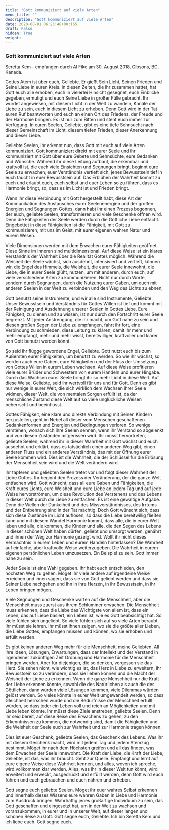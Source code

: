 ```yaml
---
title: "Gott kommuniziert auf viele Arten"
menu_title: ""
description: "Gott kommuniziert auf viele Arten"
date: 2020-08-01 06:25:48+00:165
draft: False
hidden: True
weight:
---
```

### Gott kommuniziert auf viele Arten

Seretta Kem - empfangen durch Al Fike am 30. August 2018, Gibsons, BC, Kanada.

Gottes Atem ist über euch, Geliebte. Er gießt Sein Licht, Seinen Frieden und Seine Liebe in euren Kreis. In diesen Zeiten, die ihr zusammen hattet, hat Gott euch alle erhoben, euch in vielerlei Hinsicht gesegnet, euch Einblicke gegeben, ermutigt und euch Seine Liebe in großer Fülle gebracht. Ihr wurdet angewiesen, mit diesem Licht in der Welt zu wandeln, Kanäle der Liebe zu sein, euch in diesem Licht zu erheben. Denn Gott wird in der Tat euren Ruf beantworten und euch an einen Ort des Friedens, der Freude und der Harmonie bringen. Es ist nur zum Bitten und steht euch immer zur Verfügung. In euren Seelen, Geliebte, gibt es eine tiefe Sehnsucht nach dieser Gemeinschaft im Licht, diesem tiefen Frieden, dieser Anerkennung und dieser Liebe.

Geliebte Seelen, ihr erkennt nun, dass Gott mit euch auf viele Arten kommuniziert. Gott kommuniziert direkt mit eurer Seele und ihr kommuniziert mit Gott über eure Gebete und Sehnsüchte, eure Gedanken und Wünsche. Während ihr diese Leitung aufbaut, die erkennbar und kraftvoll ist, die euch viele Einsichten und Segnungen bringt, beginnt eure Seele zu erwachen, euer Verständnis vertieft sich, jenes Bewusstsein tief in euch taucht in euer Bewusstsein auf. Das Erblühen der Wahrheit kommt zu euch und erlaubt euch, euch selbst und euer Leben so zu führen, dass es Harmonie bringt, so, dass es im Licht ist und Frieden bringt.

Wenn ihr diese Verbindung mit Gott hergestellt habt, diese Art der Kommunikation des Austausches eurer Seelenenergien und der großen Energien und Segnungen Gottes, dann habt ihr einen Prozess begonnen, der euch, geliebte Seelen, transformieren und viele Geschenke öffnen wird. Denn die Fähigkeiten der Seele werden durch die Göttliche Liebe entfacht. Eingebettet in diese Fähigkeiten ist die Fähigkeit, mit Gott zu kommunizieren, mit uns im Geist, mit eurer eigenen wahren Natur und eurem Wesen.

Viele Dimensionen werden mit dem Erwachen eurer Fähigkeiten geöffnet. Diese Sinne im Inneren sind multidimensional. Auf diese Weise ist ein klares Verständnis der Wahrheit über die Realität Gottes möglich. Während die Weisheit der Seele wächst, sich ausdehnt, intensiviert und vertieft, können wir, die Engel des Himmels, die Weisheit, die eurer Seele innewohnt, die Liebe, die in eurer Seele glüht, nutzen, um mit anderen, durch euch, auf viele verschiedene Arten zu kommunizieren. Nicht nur durch Worte, sondern durch Segnungen, durch die Nutzung eurer Gaben, um euch mit anderen Seelen in der Welt zu verbinden und den Weg des Lichts zu ebnen,

Gott benutzt seine Instrumente, und wir alle sind Instrumente, Geliebte. Unser Bewusstsein und Verständnis für Gottes Willen ist tief und kommt mit der Reinigung und Ausdehnung unserer Seelen in Gottes Liebe. Eure Fähigkeit, zu dienen und zu wissen, ist nur durch den Fortschritt eurer Seele begrenzt. Mit jeder Anstrengung, die ihr macht, um Gott nahe zu sein und diesen großen Segen der Liebe zu empfangen, fahrt ihr fort, eine Verbindung zu schmieden, diese Leitung zu klären, damit ihr mehr und mehr empfangt, mehr und mehr wisst, bereitwilliger, kraftvoller und klarer von Gott benutzt werden könnt.

So seid ihr flügge gewordene Engel, Geliebte. Gott nutzt euch bis zum Äußersten eurer Fähigkeiten, um benutzt zu werden. So wie ihr wächst, so werden auch eure Gaben, eure Fähigkeiten und der Fluss der Umsetzung von Gottes Willen in eurem Leben wachsen. Auf diese Weise profitieren viele eurer Brüder und Schwestern von eurem Handeln und eurer Hingabe. Durch das Wachsen eurer Seele bringt ihr so mehr Licht in diese Welt. Auf diese Weise, Geliebte, seid ihr wertvoll für uns und für Gott. Denn es gibt nur wenige in eurer Welt, die sich wirklich dem Wachsen ihrer Seele widmen, dieser Welt, die von mentalen Sorgen erfüllt ist, da der menschliche Zustand diese Welt auf so viele unglückliche Weisen beherrscht und beeinflusst.

Gottes Fähigkeit, eine klare und direkte Verbindung mit Seinen Kindern herzustellen, geht im Nebel all dieser vom Menschen geschaffenen Gedankenformen und Energien und Bedingungen verloren. So wenige verstehen, wonach sich ihre Seelen sehnen, wenn ihr Verstand so abgelenkt und von diesen Zuständen mitgerissen wird. Ihr müsst hervortreten, geliebte Seelen, während ihr in dieser Wahrheit mit Gott wächst und euch ausdehnt und erklärt, dass es tatsächlich einen anderen Weg gibt, einen anderen Fluss und ein anderes Verständnis, das mit der Öffnung eurer Seele kommen wird. Dies ist die Wahrheit, die der Schlüssel für die Erlösung der Menschheit sein wird und die Welt verändern wird.

Ihr tapferen und geliebten Seelen tretet vor und folgt dieser Wahrheit der Liebe Gottes. Ihr beginnt den Prozess der Veränderung, der die ganze Welt entfachen wird. Gott wünscht, dass all eure Gaben und Fähigkeiten, die Kraft eures Lichts, eure Weisheit und eure Liebe an jedem Tag und auf jede Weise hervorströmen, um diese Revolution des Verstehens und des Lebens in dieser Welt durch die Liebe zu entfachen. Es ist eine gewaltige Aufgabe. Denn die Wellen der Dunkelheit und des Missverständnisses, des Irrtums und der Entbehrung sind in der Tat mächtig. Doch Gott wünscht sich, dass sich diese Zustände im Licht auflösen, so dass die Liebe bereitwillig fließen kann und mit diesem Wandel Harmonie kommt, dass alle, die in eurer Welt leben und alle, die kommen, die Kinder und alle, die den Segen des Lebens in dieser schönen Welt haben dürfen, geliebt und umsorgt werden, genährt und ihnen der Weg zur Harmonie gezeigt wird. Wollt ihr nicht dieses Vermächtnis in eurem Leben und eurem Handeln hinterlassen? Die Wahrheit auf einfache, aber kraftvolle Weise weiterzugeben. Die Wahrheit in eurem eigenen persönlichen Leben umzusetzen. Ein Beispiel zu sein. Gott immer nahe zu sein.

Jeder Seele ist eine Wahl gegeben. Ihr habt euch entschieden, den höchsten Weg zu gehen. Möget ihr viele andere auf irgendeine Weise erreichen und ihnen sagen, dass sie von Gott geliebt werden und dass sie Seiner Liebe nachgehen und Ihn in ihre Herzen, in ihr Bewusstsein, in ihr Leben bringen mögen.

Viele Segnungen und Geschenke warten auf die Menschheit, aber die Menschheit muss zuerst aus ihrem Schlummer erwachen. Die Menschheit muss erkennen, dass die Liebe das Wichtigste von allem ist, dass ein Leben, das auf Liebe basiert, ein Leben ist, wie es Gott beabsichtigt hat. So viele fühlen sich ungeliebt. So viele fühlen sich auf so viele Arten beraubt. Ihr müsst sie lehren. Ihr müsst ihnen zeigen, wo sie die größte aller Lieben, die Liebe Gottes, empfangen müssen und können, wo sie erhoben und erfüllt werden.

Es gibt keinen anderen Weg mehr für die Menschheit, meine Geliebten. All ihre Ideen, Lösungen, Erwartungen, dass der Intellekt und der Verstand in irgendeiner zukünftigen Zeit Ordnung und Harmonie für die Menschheit bringen werden. Aber für diejenigen, die so denken, vergessen sie das Herz. Sie sehen nicht, wie wichtig es ist, das Herz in Liebe zu erweitern, ihr Bewusstsein so zu verändern, dass sie lieben können und die Macht der Weisheit der Liebe zu erkennen. Wenn die ganze Menschheit nur die Kraft der Liebe erkennen könnte, sowohl die des Natürlichen als auch die des Göttlichen, dann würden viele Lösungen kommen, viele Dilemmas würden gelöst werden. So vieles könnte in eurer Welt umgewandelt werden, so dass Gleichheit herrschen würde und die Bedürfnisse der Menschheit erfüllt würden, so dass jeder ein Leben voll und reich an Möglichkeiten und mit Liebe leben könnte. Ihr müsst diese Ziele anstreben, geliebte Seelen. Denn ihr seid bereit, auf diese Reise des Erwachens zu gehen, zu den Erkenntnissen zu kommen, die notwendig sind, damit die Fähigkeiten und die Weisheit der Seele euch zur Wahrheit und zur Harmonie tragen können.

Dies ist euer Geschenk, geliebte Seelen, das Geschenk des Lebens. Was ihr mit diesem Geschenk macht, wird mit jedem Tag und jedem Atemzug bestimmt. Möget ihr nach dem Höchsten greifen und all das finden, was dem Erwachen der Seele innewohnt. Die Kraft der Liebe, die Kraft der Liebe, Geliebte, ist das, was ihr braucht. Geht zur Quelle. Empfangt und lernt auf eure eigene Weise diese Wahrheit kennen, und alles, wovon ich spreche, wird vollkommen klar werden. Alles, was ihr in dieser Welt tun könnt, wird erweitert und erweckt, ausgedrückt und erfüllt werden, denn Gott wird euch führen und euch gebrauchen und euch nähren und erheben.

Gott segne euch geliebte Seelen. Möget ihr euer wahres Selbst erkennen und innerhalb dieses Wissens eure wahren Gaben in Liebe und Harmonie zum Ausdruck bringen. Wahrhaftig jenes großartige Individuum zu sein, das Gott geschaffen und eingesetzt hat, um in der Welt zu wachsen und voranzukommen, in eurer und in unserer Welt, auf dieser langen und schönen Reise zu Gott. Gott segne euch, Geliebte. Ich bin Seretta Kem und ich liebe euch. Gott segne euch.
